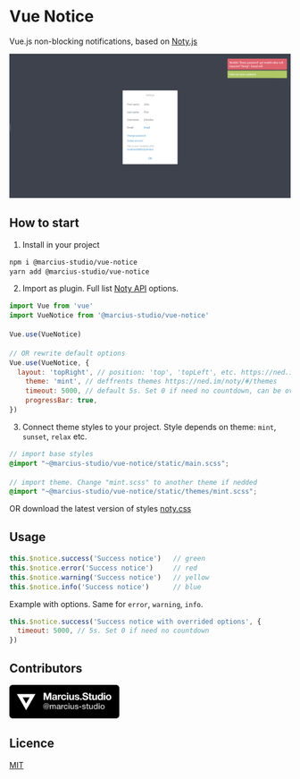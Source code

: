 # Vue Notice

Vue.js non-blocking notifications, based on [Noty.js](https://ned.im/noty)

![vue-notice](docs/img.png)

## How to start

1) Install in your project

```sh
npm i @marcius-studio/vue-notice
yarn add @marcius-studio/vue-notice
```

2) Import as plugin. Full list [Noty API](https://ned.im/noty/#/options) options.

```js
import Vue from 'vue'
import VueNotice from '@marcius-studio/vue-notice'

Vue.use(VueNotice)

// OR rewrite default options
Vue.use(VueNotice, {
  layout: 'topRight', // position: 'top', 'topLeft', etc. https://ned.im/noty/#/types
	theme: 'mint', // deffrents themes https://ned.im/noty/#/themes
	timeout: 5000, // default 5s. Set 0 if need no countdown, can be override for each notice
	progressBar: true,
})

```

3) Connect theme styles to your project. Style depends on theme: `mint`, `sunset`, `relax` etc.

```scss
// import base styles
@import "~@marcius-studio/vue-notice/static/main.scss"; 

// import theme. Change "mint.scss" to another theme if nedded
@import "~@marcius-studio/vue-notice/static/themes/mint.scss"; 
```

OR download the latest version of styles [noty.css](https://github.com/needim/noty/blob/master/lib/noty.css)

## Usage

```js
this.$notice.success('Success notice')   // green
this.$notice.error('Success notice')     // red
this.$notice.warning('Success notice')   // yellow
this.$notice.info('Success notice')      // blue
```

Example with options. Same for `error`, `warning`, `info`.

```js
this.$notice.success('Success notice with overrided options', {
  timeout: 5000, // 5s. Set 0 if need no countdown
})
```

## Contributors

<a href="https://github.com/marcius-studio">
<img src="https://raw.githubusercontent.com/marcius-studio/storage/master/badge-marcius-studio.svg" height="60">
</a>  

## Licence

[MIT](http://opensource.org/licenses/MIT)


